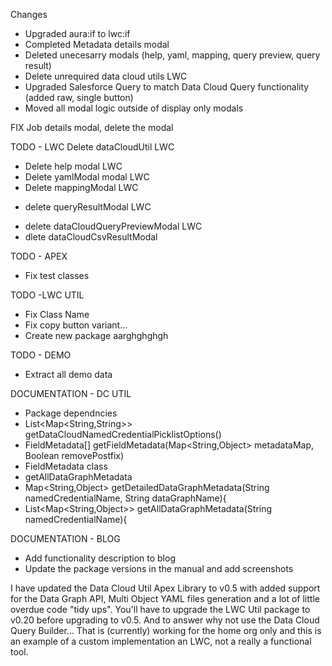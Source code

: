Changes
- Upgraded aura:if to lwc:if
- Completed Metadata details modal
- Deleted unecesarry modals (help, yaml, mapping, query preview, query result)
- Delete unrequired data cloud utils LWC
- Upgraded Salesforce Query to match Data Cloud Query functionality (added raw, single button)
- Moved all modal logic outside of display only modals


FIX Job details modal, delete the modal



TODO - LWC
 Delete dataCloudUtil LWC
- Delete help modal LWC
- Delete yamlModal modal LWC
- Delete mappingModal LWC
+ delete queryResultModal LWC
- delete dataCloudQueryPreviewModal LWC
- dlete dataCloudCsvResultModal


TODO - APEX
- Fix test classes

TODO -LWC UTIL
- Fix Class Name
- Fix copy button variant...
- Create new package aarghghghgh

TODO - DEMO
- Extract all demo data

DOCUMENTATION - DC UTIL
- Package dependncies
- List<Map<String,String>> getDataCloudNamedCredentialPicklistOptions()
- FieldMetadata[] getFieldMetadata(Map<String,Object> metadataMap, Boolean removePostfix)
- FieldMetadata class
- getAllDataGraphMetadata
- Map<String,Object> getDetailedDataGraphMetadata(String namedCredentialName, String dataGraphName){
- List<Map<String,Object>> getAllDataGraphMetadata(String namedCredentialName){

DOCUMENTATION - BLOG
- Add functionality description to blog
- Update the package versions in the manual and add screenshots


I have updated the Data Cloud Util Apex Library to v0.5 with added support for the Data Graph API, Multi Object YAML files generation and a lot of little overdue code "tidy ups".
You'll have to upgrade the LWC Util package to v0.20 before upgrading to v0.5.
And to answer why not use the Data Cloud Query Builder... That is (currently) working for the home org only and this is an example of a custom implementation an LWC, not a really a functional tool.
